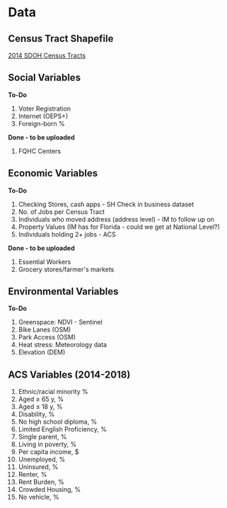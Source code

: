 # Data

## Census Tract Shapefile

[2014 SDOH Census Tracts](https://geodacenter.github.io/data-and-lab/us-sdoh/)

## Social Variables
**To-Do**
1. Voter Registration
2. Internet (OEPS+)
3. Foreign-born %

**Done - to be uploaded**
1. FQHC Centers 

## Economic Variables
**To-Do**
1. Checking Stores, cash apps - SH Check in business dataset
2. No. of Jobs per Census Tract 
3. Individuals who moved address (address level) - IM to follow up on
4. Property Values (IM has for Florida - could we get at National Level?)
5. Individuals holding 2+ jobs - ACS

**Done - to be uploaded**
1. Essential Workers
2. Grocery stores/farmer's markets 

## Environmental Variables
**To-Do**
1.  Greenspace: NDVI - Sentinel  
2. Bike Lanes (OSM)
3. Park Access (OSM)
4. Heat stress: Meteorology data 
5. Elevation (DEM)


## ACS Variables (2014-2018)
1. Ethnic/racial minority %
2. Aged ≥ 65 y, %
3. Aged ≤ 18 y, %
4. Disability, %
5. No high school diploma, %
6. Limited English Proficiency, %
7. Single parent, %
8. Living in poverty, %
9. Per capita income, $
10. Unemployed, %
11. Uninsured, %
12. Renter, %
13. Rent Burden, %
14. Crowded Housing, %
15. No vehicle, %

